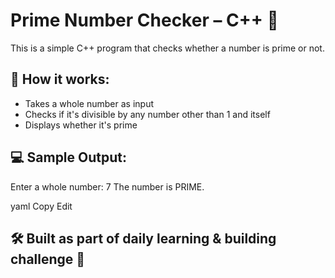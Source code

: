 
# Prime Number Checker – C++ 🧮

This is a simple C++ program that checks whether a number is prime or not.

## 📌 How it works:
- Takes a whole number as input
- Checks if it's divisible by any number other than 1 and itself
- Displays whether it's prime

## 💻 Sample Output:
Enter a whole number: 7
The number is PRIME.

yaml
Copy
Edit

## 🛠 Built as part of daily learning & building challenge 🚀
